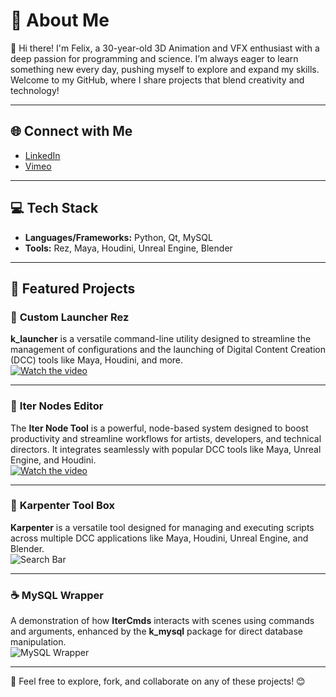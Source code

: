 # 💫 About Me  
👋 Hi there! I'm Felix, a 30-year-old 3D Animation and VFX enthusiast with a deep passion for programming and science. I’m always eager to learn something new every day, pushing myself to explore and expand my skills. Welcome to my GitHub, where I share projects that blend creativity and technology!  

---

## 🌐 Connect with Me  
- [LinkedIn](https://www.linkedin.com/in/felixbenicourt/)  
- [Vimeo](https://vimeo.com/user23522012)  

---

## 💻 Tech Stack  
- **Languages/Frameworks:** Python, Qt, MySQL  
- **Tools:** Rez, Maya, Houdini, Unreal Engine, Blender  

---

## 📁 Featured Projects  

### 🧮 **Custom Launcher Rez**  
**k_launcher** is a versatile command-line utility designed to streamline the management of configurations and the launching of Digital Content Creation (DCC) tools like Maya, Houdini, and more.  
[![Watch the video](https://i.imgur.com/RkaPYbH.png)](https://vimeo.com/1044001514)  

---

### 🌌 **Iter Nodes Editor**  
The **Iter Node Tool** is a powerful, node-based system designed to boost productivity and streamline workflows for artists, developers, and technical directors. It integrates seamlessly with popular DCC tools like Maya, Unreal Engine, and Houdini.  
[![Watch the video](https://media0.giphy.com/media/v1.Y2lkPTc5MGI3NjExd3ExcWJpbmV4NmsxMHgyYjllamk3cTZzZjIybGNpbHppdG9xcHJ3NCZlcD12MV9pbnRlcm5hbF9naWZfYnlfaWQmY3Q9Zw/tJdOBEFA3RNnu3IDwf/giphy.gif)](https://vimeo.com/899695629)  

---

### 🧰 **Karpenter Tool Box**  
**Karpenter** is a versatile tool designed for managing and executing scripts across multiple DCC applications like Maya, Houdini, Unreal Engine, and Blender.  
![Search Bar](https://media1.giphy.com/media/v1.Y2lkPTc5MGI3NjExbGZqejBrNzB4MzJzNDliMHgxamlncGZqbWEzcGd3ZGlqeXZwdmszdCZlcD12MV9pbnRlcm5hbF9naWZfYnlfaWQmY3Q9Zw/IidIrvm14Q0lxrQQl2/giphy.webp)  

---

### ☕ **MySQL Wrapper**  
A demonstration of how **IterCmds** interacts with scenes using commands and arguments, enhanced by the **k_mysql** package for direct database manipulation.  
![MySQL Wrapper](https://i.imgur.com/YjGWhzU.png)  

---

🌟 Feel free to explore, fork, and collaborate on any of these projects! 😊
